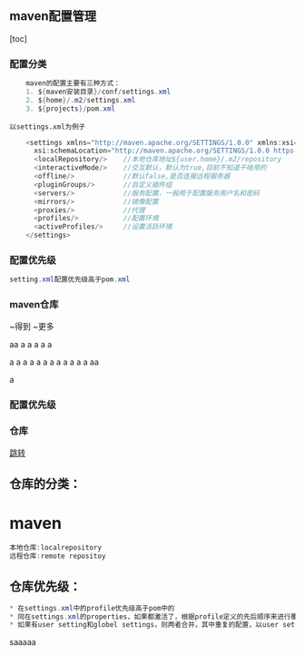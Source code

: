 ## maven配置管理
[toc]
### 配置分类
```java
    maven的配置主要有三种方式：
    1. ${maven安装目录}/conf/settings.xml
    2. ${home}/.m2/settings.xml
    3. ${projects}/pom.xml
```

    以settings.xml为例子
```java
    <settings xmlns="http://maven.apache.org/SETTINGS/1.0.0" xmlns:xsi="http://www.w3.org/2001/XMLSchema-instance"
      xsi:schemaLocation="http://maven.apache.org/SETTINGS/1.0.0 https://maven.apache.org/xsd/settings-1.0.0.xsd">
      <localRepository/>    //本地仓库地址${user.home}/.m2/repository
      <interactiveMode/>    //交互默认，默认为true,目前不知道干啥用的
      <offline/>            //默认false,是否连接远程服务器
      <pluginGroups/>       //自定义插件组
      <servers/>            //服务配置，一般用于配置服务用户名和密码
      <mirrors/>            //镜像配置
      <proxies/>            //代理
      <profiles/>           //配置环境
      <activeProfiles/>     //设置活跃环境
    </settings>

```
### 配置优先级
```java
setting.xml配置优先级高于pom.xml
```
### maven仓库
~得到
~更多



















aa
a
a
a
a
a



a
a
a
a
a
a
a
a
a
a
a
a
aa


a






### 配置优先级
### 仓库


[跳转](#jump7)

## 仓库的分类：
# maven 
```java
本地仓库:localrepository  
远程仓库:remote repositoy
```
## 仓库优先级：
```java
* 在settings.xml中的profile优先级高于pom中的
* 同在settings.xml的properties，如果都激活了，根据profile定义的先后顺序来进行覆盖取值，后面定义的会覆盖前面，其properties为同名properties中最终有效。并不是根据activeProfile定义的顺序 。
* 如果有user setting和globel settings，则两者合并，其中重复的配置，以user settings为准。

```
<a id="jump7"></a>
saaaaa

